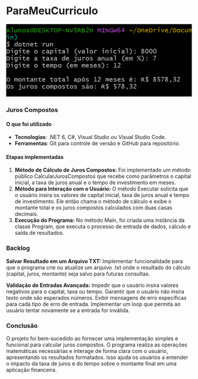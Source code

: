 # ParaMeuCurriculo
![alt text](image.png)

### Juros Compostos
 #### O que foi utilizado
- **Tecnologias**: .NET 6, C#, Visual Studio ou Visual Studio Code.
- **Ferramentas**: Git para controle de versão e GitHub para repositório.

#### Etapas implementadas
1. **Método de Cálculo de Juros Compostos:** Foi implementado um método público CalcularJurosCompostos que recebe como parâmetros o capital inicial, a taxa de juros anual e o tempo de investimento em meses.
2. **Método para Interação com o Usuário:** O método Executar solicita que o usuário insira os valores de capital inicial, taxa de juros anual e tempo de investimento.
Ele então chama o método de cálculo e exibe o montante total e os juros compostos calculados com duas casas decimais.
3. **Execução do Programa:** No método Main, foi criada uma instância da classe Program, que executa o processo de entrada de dados, cálculo e saída de resultados.
 
### Backlog
**Salvar Resultado em um Arquivo TXT:**
Implementar funcionalidade para que o programa crie ou atualize um arquivo .txt onde o resultado do cálculo (capital, juros, montante) seja salvo para futuras consultas.

**Validação de Entradas Avançada:**
Impedir que o usuário insira valores negativos para o capital, taxa ou tempo.
Garantir que o usuário não insira texto onde são esperados números.
Exibir mensagens de erro específicas para cada tipo de erro de entrada.
Implementar um loop que permita ao usuário tentar novamente se a entrada for inválida.


### Conclusão
O projeto foi bem-sucedido ao fornecer uma implementação simples e funcional para calcular juros compostos. O programa realiza as operações matemáticas necessárias e interage de forma clara com o usuário, apresentando os resultados formatados. Isso ajuda os usuários a entender o impacto da taxa de juros e do tempo sobre o montante final em uma aplicação financeira.
